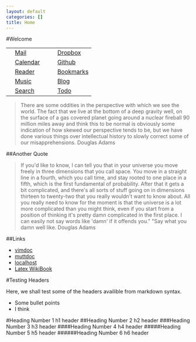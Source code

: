 ```yaml
---
layout: default
categories: []
title: Home
---
```

#Welcome

<table class="menu">
<tr>
<td class="icon"><a href="https://mail.google.com/mail/u/0/?shva=1#inbox"><i class="fa fa-envelope-o fa-lg fa-fw"></i></a></td>
<td><a href="https://mail.google.com/mail/u/0/?shva=1#inbox">Mail</a></td>
<td class="table_space"></td>
<td class="icon"><a href="https://www.dropbox.com/home"><i class="fa fa-dropbox fa-lg fa-fw"></i></a></td>
<td><a href="https://www.dropbox.com/home">Dropbox</a></td>
</tr>
<tr>
<td class="icon"><a href="calendar.html"><i class="fa fa-calendar fa-lg fa-fw"></i></a></td>
<td><a href="calendar.html">Calendar</a></td>
<td class="table_space"></td>
<td class="icon"><a href="https://mail.google.com/mail/u/0/?shva=1#inbox"><i class="fa fa-github fa-lg fa-fw"></i></a></td>
<td><a href="https://github.com/joshaw">Github</a></td>
</tr>
<tr>
<td class="icon"><a href="http://feedly.com/beta"><i class="fa fa-rss fa-lg fa-fw"></i></a></td>
<td><a href="http://feedly.com/beta">Reader</a></td>
<td class="table_space"></td>
<td class="icon"><a href="bookmarks.html"><i class="fa fa-bookmark-o fa-lg fa-fw"></i></a></td>
<td><a href="bookmarks.html">Bookmarks</a></td>
</tr>
<tr>
<td class="icon"><a href="https://play.google.com/music/listen"><i class="fa fa-headphones fa-lg fa-fw"></i></a></td>
<td><a href="https://play.google.com/music/listen">Music</a></td>
<td class="table_space"></td>
<td class="icon"><a href="/blog.html"><i class="fa fa-adjust fa-lg fa-fw"></i></a></td>
<td><a href="/blog.html">Blog</a></td>
</tr>
<tr>
<td class="icon"><a href="http://google.com"><i class="fa fa-search fa-lg fa-fw"></i></a></td>
<td><a href="http://google.com">Search</a></td>
<td class="table_space"></td>
<td class="icon"><a 
href="http://www.rememberthemilk.com/home/wainwright.ja/"><i class="fa fa-check-square-o fa-lg fa-fw"></i></a></td>
<td><a href="http://www.rememberthemilk.com/home/wainwright.ja/">Todo</a></td>
</tr>
</table>


>There are some oddities in the perspective with which we see the world. The fact
>that we live at the bottom of a deep gravity well, on the surface of a gas
>covered planet going around a nuclear fireball 90 million miles away and think
>this to be normal is obviously some indication of how skewed our perspective
>tends to be, but we have done various things over intellectual history to slowly
>correct some of our misapprehensions.
Douglas Adams

##Another Quote


>If you'd like to know, I can tell you that in your universe you move freely in
>three dimensions that you call space. You move in a straight line in a fourth,
>which you call time, and stay rooted to one place in a fifth, which is the first
>fundamental of probability. After that it gets a bit complicated, and there's
>all sorts of stuff going on in dimensions thirteen to twenty-two that you really
>wouldn't want to know about. All you really need to know for the moment is that
>the universe is a lot more complicated than you might think, even if you start
>from a position of thinking it's pretty damn complicated in the first place. I
>can easily not say words like 'damn' if it offends you." "Say what you damn well
>like.
Douglas Adams

##Links

- [vimdoc](http://vimdoc.sourceforge.net/htmldoc/usr_toc.html)
- [muttdoc](http://www.mutt.org/doc/devel/manual.html)
- [localhost](http://localhost:4000)
- [Latex WikiBook](http://en.wikibooks.org/wiki/LaTeX)

#Testing Headers

Here, we shall test some of the headers availible from markdown syntax.

- Some bullet points
- I think

#Heading Number 1
h1 header
##Heading Number 2
h2 header
###Heading Number 3
h3 header
####Heading Number 4
h4 header
#####Heading Number 5
h5 header
######Heading Number 6
h6 header

